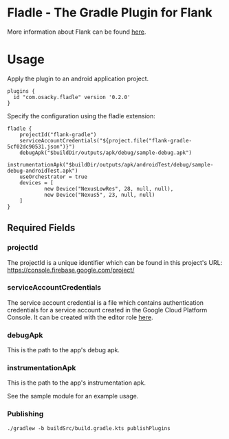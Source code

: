 # Fladle - The Gradle Plugin for Flank

More information about Flank can be found [here](https://github.com/testArmada/flank).

# Usage

Apply the plugin to an android application project.
```
plugins {
  id "com.osacky.fladle" version '0.2.0'
}
```

Specify the configuration using the fladle extension:
```
fladle {
    projectId("flank-gradle")
    serviceAccountCredentials("${project.file("flank-gradle-5cf02dc90531.json")}")
    debugApk("$buildDir/outputs/apk/debug/sample-debug.apk")
    instrumentationApk("$buildDir/outputs/apk/androidTest/debug/sample-debug-androidTest.apk")
    useOrchestrator = true
    devices = [
            new Device("NexusLowRes", 28, null, null),
            new Device("Nexus5", 23, null, null)
    ]
}

```

## Required Fields

### projectId
The projectId is a unique identifier which can be found in this project's URL: https://console.firebase.google.com/project/<projectId>

### serviceAccountCredentials 
The service account credential is a file which contains authentication credentials for a service account created in the Google Cloud Platform Console. It can be created with the editor role [here](https://console.cloud.google.com/iam-admin/serviceaccounts/).

### debugApk
This is the path to the app's debug apk.

### instrumentationApk
This is the path to the app's instrumentation apk.


See the sample module for an example usage.


### Publishing

`./gradlew -b buildSrc/build.gradle.kts publishPlugins`
